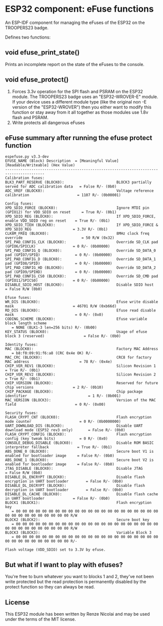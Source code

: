 # ESP32 component: eFuse functions

An ESP-IDF component for managing the eFuses of the ESP32 on the TROOPERS23 badge.

Defines two functions:

## void efuse_print_state()

Prints an incomplete report on the state of the eFuses to the console.

## void efuse_protect()

1. Forces 3.3v operation for the SPI flash and PSRAM on the ESP32 module. The TROOPERS23 badge uses an "ESP32-WROVER-E" module. If your device uses a different module type (like the original non -E version of the "ESP32-WROVER") then you either want to modify this function or stay away from it all together as those modules use 1.8v flash and PSRAM.
2. Write protects all dangerous eFuses

## eFuse summary after running the efuse protect function

```
espefuse.py v3.3-dev
EFUSE_NAME (Block) Description  = [Meaningful Value] [Readable/Writeable] (Hex Value)
----------------------------------------------------------------------------------------
Calibration fuses:
BLK3_PART_RESERVE (BLOCK0):                        BLOCK3 partially served for ADC calibration data   = False R/- (0b0)
ADC_VREF (BLOCK0):                                 Voltage reference calibration                      = 1107 R/- (0b00001)

Config fuses:
XPD_SDIO_FORCE (BLOCK0):                           Ignore MTDI pin (GPIO12) for VDD_SDIO on reset     = True R/- (0b1)
XPD_SDIO_REG (BLOCK0):                             If XPD_SDIO_FORCE, enable VDD_SDIO reg on reset    = True R/- (0b1)
XPD_SDIO_TIEH (BLOCK0):                            If XPD_SDIO_FORCE & XPD_SDIO_REG                   = 3.3V R/- (0b1)
CLK8M_FREQ (BLOCK0):                               8MHz clock freq override                           = 50 R/W (0x32)
SPI_PAD_CONFIG_CLK (BLOCK0):                       Override SD_CLK pad (GPIO6/SPICLK)                 = 0 R/- (0b00000)
SPI_PAD_CONFIG_Q (BLOCK0):                         Override SD_DATA_0 pad (GPIO7/SPIQ)                = 0 R/- (0b00000)
SPI_PAD_CONFIG_D (BLOCK0):                         Override SD_DATA_1 pad (GPIO8/SPID)                = 0 R/- (0b00000)
SPI_PAD_CONFIG_HD (BLOCK0):                        Override SD_DATA_2 pad (GPIO9/SPIHD)               = 0 R/- (0b00000)
SPI_PAD_CONFIG_CS0 (BLOCK0):                       Override SD_CMD pad (GPIO11/SPICS0)                = 0 R/- (0b00000)
DISABLE_SDIO_HOST (BLOCK0):                        Disable SDIO host                                  = False R/W (0b0)

Efuse fuses:
WR_DIS (BLOCK0):                                   Efuse write disable mask                           = 46701 R/W (0xb66d)
RD_DIS (BLOCK0):                                   Efuse read disable mask                            = 0 R/- (0x0)
CODING_SCHEME (BLOCK0):                            Efuse variable block length scheme                
   = NONE (BLK1-3 len=256 bits) R/- (0b00)
KEY_STATUS (BLOCK0):                               Usage of efuse block 3 (reserved)                  = False R/- (0b0)

Identity fuses:
MAC (BLOCK0):                                      Factory MAC Address                               
   = b8:f0:09:91:f6:a8 (CRC 0x4e OK) R/- 
MAC_CRC (BLOCK0):                                  CRC8 for factory MAC address                       = 78 R/- (0x4e)
CHIP_VER_REV1 (BLOCK0):                            Silicon Revision 1                                 = True R/- (0b1)
CHIP_VER_REV2 (BLOCK0):                            Silicon Revision 2                                 = True R/- (0b1)
CHIP_VERSION (BLOCK0):                             Reserved for future chip versions                  = 2 R/- (0b10)
CHIP_PACKAGE (BLOCK0):                             Chip package identifier                            = 1 R/- (0b001)
MAC_VERSION (BLOCK3):                              Version of the MAC field                           = 0 R/- (0x00)

Security fuses:
FLASH_CRYPT_CNT (BLOCK0):                          Flash encryption mode counter                      = 0 R/- (0b0000000)
UART_DOWNLOAD_DIS (BLOCK0):                        Disable UART download mode (ESP32 rev3 only)       = False R/- (0b0)
FLASH_CRYPT_CONFIG (BLOCK0):                       Flash encryption config (key tweak bits)           = 0 R/- (0x0)
CONSOLE_DEBUG_DISABLE (BLOCK0):                    Disable ROM BASIC interpreter fallback             = True R/- (0b1)
ABS_DONE_0 (BLOCK0):                               Secure boot V1 is enabled for bootloader image     = False R/- (0b0)
ABS_DONE_1 (BLOCK0):                               Secure boot V2 is enabled for bootloader image     = False R/- (0b0)
JTAG_DISABLE (BLOCK0):                             Disable JTAG                                       = False R/W (0b0)
DISABLE_DL_ENCRYPT (BLOCK0):                       Disable flash encryption in UART bootloader        = False R/- (0b0)
DISABLE_DL_DECRYPT (BLOCK0):                       Disable flash decryption in UART bootloader        = False R/- (0b0)
DISABLE_DL_CACHE (BLOCK0):                         Disable flash cache in UART bootloader             = False R/- (0b0)
BLOCK1 (BLOCK1):                                   Flash encryption key                              
   = 00 00 00 00 00 00 00 00 00 00 00 00 00 00 00 00 00 00 00 00 00 00 00 00 00 00 00 00 00 00 00 00 R/W 
BLOCK2 (BLOCK2):                                   Secure boot key                                   
   = 00 00 00 00 00 00 00 00 00 00 00 00 00 00 00 00 00 00 00 00 00 00 00 00 00 00 00 00 00 00 00 00 R/W 
BLOCK3 (BLOCK3):                                   Variable Block 3                                  
   = 00 00 00 00 00 00 00 00 00 00 00 00 00 00 00 00 00 00 00 00 00 00 00 00 00 00 00 00 00 00 00 00 R/- 

Flash voltage (VDD_SDIO) set to 3.3V by efuse.
```

## But what if I want to play with efuses?

You're free to burn whatever you want to blocks 1 and 2, they've not been write protected but the read protection is permanently disabled by the protect function so they can always be read.

## License

This ESP32 module has been written by Renze Nicolai and may be used under the terms of the MIT license.
